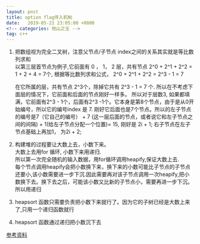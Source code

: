 ```yaml
---
layout: post
title: option flag传入机制
date:   2019-05-21 23:05:00 +0800
<!-- categories: 他山之玉 -->
tag: c++
---
```


1. 把数组视为完全二叉树，注意父节点/子节点 index之间的关系其实就是等比数列求和  
    以第三层首节点为例子,它前面有 0 ， 1， 2 层，共有节点 2^0 + 2^1 + 2^2 = 1 + 2 + 4 = 7个, 根据等比数列求和公式， 2^0 + 2^1 + 2^2 = 2^3 - 1 = 7

	在它所属的层，共有节点 2^3个，除掉它共有 2^3 - 1 = 7 个. 所以在不考虑下面层的情况下，它前面和后面的节点刚好一样多。
	所以对于层数3, 如果都填满，它前面有2^3 - 1个，后面有2^3 -1个。它本身是第8个节点，由于是从0开始编号，所以它的编号index 是 7. 刚好它后面也是7个节点。所以的左子节点的编号是7（它自己的编号） + 7 (这一层后面的节点，或者说它和左子节点之间的间隔)  + 1(给左子节点分配一个位置)= 15, 刚好是 2i + 1; 右子节点在左子节点基础上再加1， 为2i + 2;


2. 构建堆的过程要让大数上去，小数下来。  
	大数上去用for 循环, 小数下来用递归.  
	所以第一次完全随机的输入数据，用for循环调用heapify,保证大数上去.  
	每个节点调用heapify会把小数换下来，换下来的小数可能比子节点的子节点还要小,该小数需要进一步下沉.因此需要再对该子节点调用一次heapify,把小数换下去。换下去之后，可能该小数又比新的子节点小，需要再进一步下沉。  
	所以用递归

3. heapsort 函数只需要负责把小数下来就行了。因为它的子树已经是大数上来了,只用一个递归函数就行

4. heapsort 函数通过递归把小数沉下去


[参考资料](https://www.bilibili.com/video/BV1Eb41147dK/?spm_id_from=trigger_reload)
